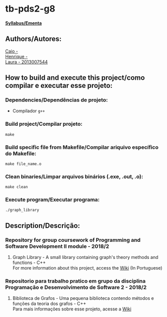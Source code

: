 # tb-pds2-g8
#### [Syllabus/Ementa](https://github.com/flaviovdf/programacao-2)  


## Authors/Autores:  
[Caio - ](https://github.com/caiocaldeira3)   
[Henrique - ](https://github.com/Henrique-Brito)   
[Laura - 2013007544](https://github.com/laura-vianna)


## How to build and execute this project/como compilar e executar esse projeto:
### Dependencies/Dependências de projeto:
* Compilador `g++`
### Build project/Compilar projeto:
`make`
### Build specific file from Makefile/Compilar ariquivo específico do Makefile:
`make file_name.o`
### Clean binaries/Limpar arquivos binários (.exe, .out, .o):
`make clean`
### Execute program/Executar programa:
`./graph_library`


## Description/Descrição:
### Repository for group coursework of Programming and Software Development II module - 2018/2  

1. Graph Library - A small library containing graph's theory methods and functions - C++   
For more information about this project, access the [Wiki](https://github.com/pds2/tb-pds2-g8/wiki) (In Portuguese)

### Repositorio para trabalho pratico em grupo da disciplina Programação e Desenvolvimento de Software 2 - 2018/2  

1. Biblioteca de Grafos - Uma pequena biblioteca contendo métodos e funções da teoria dos grafos - C++  
Para mais informações sobre esse projeto, acesse a [Wiki](https://github.com/pds2/tb-pds2-g8/wiki)
